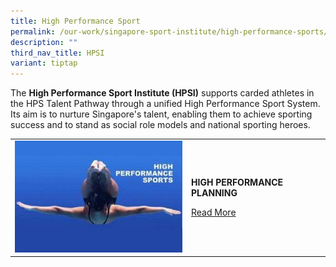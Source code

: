 ```yaml
---
title: High Performance Sport
permalink: /our-work/singapore-sport-institute/high-performance-sports/
description: ""
third_nav_title: HPSI
variant: tiptap
---
```

<p>The <strong>High Performance Sport Institute (HPSI)</strong> supports carded
athletes in the HPS Talent Pathway through a unified High Performance Sport
System. Its aim is to nurture Singapore's talent, enabling them to achieve
sporting success and to stand as social role models and national sporting
heroes.</p>
<p></p>
<table style="minWidth: 50px">
<colgroup>
<col>
<col>
</colgroup>
<tbody>
<tr>
<td rowspan="1" colspan="1">
<div class="isomer-image-wrapper">
<img style="width: 100%" height="auto" width="100%" alt="high performance planning" src="/images/Our%20Work/Singapore%20Sports%20Institute/Introduction/high%20performance.jpg">
</div>
</td>
<td rowspan="1" colspan="1">
<p><strong>HIGH PERFORMANCE PLANNING</strong>
</p>
<p><a href="/singapore-sport-institute/high-performance-planning/" rel="noopener noreferrer nofollow" target="_blank">Read More</a>
</p>
</td>
</tr>
</tbody>
</table>
<p></p>